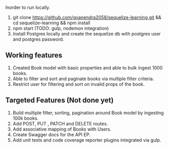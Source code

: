 Inorder to run locally.

1. git clone https://github.com/gyanendra2058/sequelize-learning.git && cd sequelize-learning && npm install
2. npm start (TODO: gulp, nodemon integration)
3. Install Postgres locally and create the sequelize db with postgres user and postgres password.

Working features
----------------
1. Created Book model with basic properties and able to bulk ingest 1000 books.
2. Able to filter and sort and paginate books via multiple filter criteria.
3. Restrict user for filtering and sort on invalid props of the book.

Targeted Features (Not done yet)
--------------------------------
1. Build multiple filter, sorting, pagination around Book model by ingesting 100k books.
2. Add POST, PUT , PATCH and DELETE routes.
3. Add associative mapping of Books with Users.
4. Create Swagger docs for the API EP.
4. Add unit tests and code coverage reporter plugins integrated via gulp.
